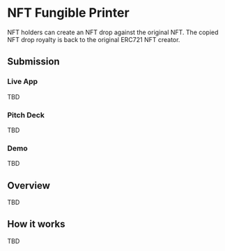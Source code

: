 # NFT Fungible Printer

NFT holders can create an NFT drop against the original NFT.
The copied NFT drop royalty is back to the original ERC721 NFT creator.

## Submission

### Live App

TBD

### Pitch Deck

TBD

### Demo

TBD

## Overview

TBD

## How it works

TBD
